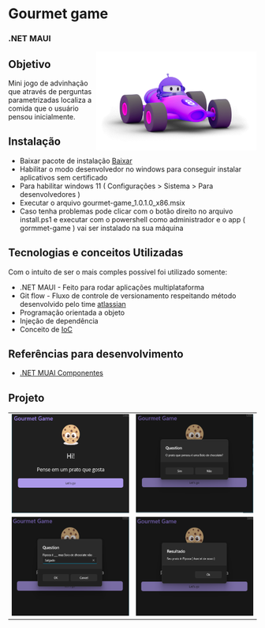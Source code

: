 

# Gourmet game 
### .NET MAUI

<img src="./gourmet_game/Resources/Images/dotnet_bot.png" height="200" align="right"/>

## Objetivo

Mini jogo de advinhação que através de perguntas parametrizadas localiza a comida que o usuário pensou inicialmente. 

## Instalação

- Baixar pacote de instalação [Baixar](https://www.dropbox.com/scl/fi/x13zyupxhyml2iht54ugy/gourmet-game_1.0.1.0_Test.zip?rlkey=a6wc7gq6qmzzl0s26svu3jla0&dl=0)
- Habilitar o modo desenvolvedor no windows para conseguir instalar aplicativos sem certificado
- Para habilitar windows 11 ( Configurações > Sistema > Para desenvolvedores )
- Executar o arquivo gourmet-game_1.0.1.0_x86.msix
- Caso tenha problemas pode clicar com o botão direito no arquivo install.ps1 e executar com o powershell como administrador e o app ( gormmet-game ) vai ser instalado na sua máquina

## Tecnologias e conceitos Utilizadas

Com o intuíto de ser o mais comples possível foi utilizado somente: 

- .NET MAUI - Feito para rodar aplicações multiplataforma
- Git flow - Fluxo de controle de versionamento respeitando método desenvolvido pelo time [atlassian](https://www.atlassian.com/git/tutorials/comparing-workflows/gitflow-workflow)
- Programação orientada a objeto 
- Injeção de dependência
- Conceito de [IoC](https://learn.microsoft.com/en-us/dotnet/architecture/modern-web-apps-azure/architectural-principles#dependency-inversion)


## Referências para desenvolvimento
- [.NET MUAI Componentes](https://learn.microsoft.com/en-us/dotnet/maui/user-interface/pop-ups?view=net-maui-8.0)


## Projeto

|||
|:----------------:|:----------------:|
|<img src="./gourmet_game/Resources/Images/print_01.png" height="200" />|<img src="./gourmet_game/Resources/Images/print_02.png" height="200" />|
|<img src="./gourmet_game/Resources/Images/print_03.png" height="200" />|<img src="./gourmet_game/Resources/Images/print_04.png" height="200" />|

